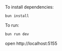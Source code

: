 To install dependencies:

```sh
bun install
```

To run:

```sh
bun run dev
```

open http://localhost:5155
